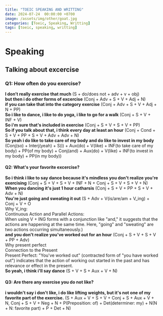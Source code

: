 ```yaml
---
title: "TOEIC SPEAKING AND WRITTING"
date: 2024-07-24  00:00:00 +0700
image: /assets/img/other/goat.jpg
categories: [Toeic, Speaking, Writting]
tags: [toeic, speaking, writting]
---
```


# Speaking

## Talking about excercise

### Q1: How often do you exercise?

**I don’t really exercise that much** (S + do/does not + adv + v + obj)  
**but then i do other forms of excercise** (Conj + Adv + S + V + Adj + N)  
**if you can take that into the category exercise** (Conj + Adv + S + V + Adj + N + PP)  
**So i like to dance, i like to do yoga, i like to go for a walk** (Conj + S + V + INF + V)  
**So i'm sure that's included in exercise** (Conj + S + V + S + V + PP)  
**So if you talk about that, i think every day at least an hour** (Conj + Cond + S + V + PP + S + V + Adv + Adv + N)  
**So yeah i do like to take care of my body and do like to invest in my body** (Conj(so) + Interj(yeah) + S(i) + Aux(do) + V(like) + INF(to take care of my body) + PP(of my body) + Conj(and) + Aux(do) + V(like) + INF(to invest in my body) + PP(in my body))

#### Q2: What's your favorite excercise?

**So i think i like to say dance because it's mindless you don't realize you're exercising** (Conj + S + V + S + V + INF + N + Conj + S + V + S + V + N)  
**When you dancing it's just 1 hour catharsis** (Conj + S + V + PP + S + V + Adv + N)  
**You're just going and sweating it out** (S + Adv + V(is/are/am + V_ing) + Conj + V + O  
Why V_ing:  
Continuous Action and Parallel Actions:  
When using V + ING forms with a conjunction like "and," it suggests that the actions are happening at the same time. Here, "going" and "sweating" are two actions occurring simultaneously.)  
**and you don't realize you've worked out for an hour** (Conj + S + V + S + V + PP + Adv)  
Why present perfect  
Connection to the Present  
Present Perfect: "You've worked out" (contracted form of "you have worked out") indicates that the action of working out started in the past and has relevance or effect in the present.  
**So yeah, i think i'll say dance** (S + V + S + Aux + V + N)

#### Q3: Are there any exercise you do not like?

**i wouldn't say i don't like, i do like lifting weights, but it's not one of my favorite part of the exercise.** (S + Aux + V + S + V + Conj + S + Aux + V + N, Conj + S + V + Neg + N + P(Preposition: of) + Det(determiner: my) + N(N + N: favorite part) + P + Det + N)
